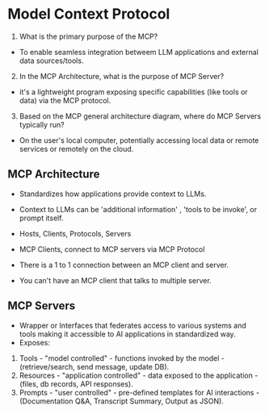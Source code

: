 # Model Context Protocol

1. What is the primary purpose of the MCP?
- To enable seamless integration betweem LLM applications and external data sources/tools.

2. In the MCP Architecture, what is the purpose of MCP Server?
- it's a lightweight program exposing specific capabilities (like tools or data) via the MCP protocol.

3. Based on the MCP general architecture diagram, where do MCP Servers typically run?
- On the user's local computer, potentially accessing local data or remote services or remotely on the cloud.



## MCP Architecture
- Standardizes how applications provide context to LLMs. 
- Context to LLMs can be 'additional information' , 'tools to be invoke', or prompt itself.


- Hosts, Clients, Protocols, Servers
- MCP Clients, connect to MCP servers via MCP Protocol
- There is a 1 to 1 connection between an MCP client and server.
- You can't have an MCP client that talks to multiple server.



## MCP Servers
- Wrapper or Interfaces that federates access to various systems and tools making it accessible to AI applications in standardized way.
- Exposes:
1. Tools - "model controlled" - functions invoked by the model - (retrieve/search, send message, update DB).
2. Resources - "application controlled" - data exposed to the application - (files, db records, API responses).
3. Prompts  - "user controlled" - pre-defined templates for AI interactions - (Documentation Q&A, Transcript Summary, Output as JSON).


